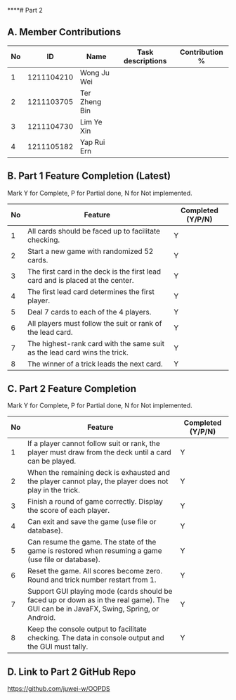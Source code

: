 ****# Part 2

## A. Member Contributions

No | ID         | Name          | Task descriptions | Contribution %
-- | ---------- | ------------- | ----------------- | --------------
1  | 1211104210 | Wong Ju Wei   |                   |
2  | 1211103705 | Ter Zheng Bin |                   |
3  | 1211104730 | Lim Ye Xin    |                   |
4  | 1211105182 | Yap Rui Ern   |                   |


## B. Part 1 Feature Completion (Latest)

Mark Y for Complete, P for Partial done, N for Not implemented.

No | Feature                                                                         | Completed (Y/P/N)
-- | ------------------------------------------------------------------------------- | -----------------
1  | All cards should be faced up to facilitate checking.                            | Y
2  | Start a new game with randomized 52 cards.                                      | Y
3  | The first card in the deck is the first lead card and is placed at the center.  | Y
4  | The first lead card determines the first player.                                | Y
5  | Deal 7 cards to each of the 4 players.                                          | Y
6  | All players must follow the suit or rank of the lead card.                      | Y
7  | The highest-rank card with the same suit as the lead card wins the trick.       | Y
8  | The winner of a trick leads the next card.                                      | Y


## C. Part 2 Feature Completion

Mark Y for Complete, P for Partial done, N for Not implemented.

No | Feature                                                                                                                     | Completed (Y/P/N)
-- | --------------------------------------------------------------------------------------------------------------------------- | -----------------
1  | If a player cannot follow suit or rank, the player must draw from the deck until a card can be played.                                | Y
2  | When the remaining deck is exhausted and the player cannot play, the player does not play in the trick.                               | Y
3  | Finish a round of game correctly. Display the score of each player.                                                                   | Y
4  | Can exit and save the game (use file or database).                                                                                    | Y
5  | Can resume the game. The state of the game is restored when resuming a game (use file or database).                                   | Y
6  | Reset the game. All scores become zero. Round and trick number restart from 1.                                                        | Y
7  | Support GUI playing mode (cards should be faced up or down as in the real game). The GUI can be in JavaFX, Swing, Spring, or Android. | Y
8  | Keep the console output to facilitate checking. The data in console output and the GUI must tally.                                    | Y


## D. Link to Part 2 GitHub Repo

https://github.com/juwei-w/OOPDS
